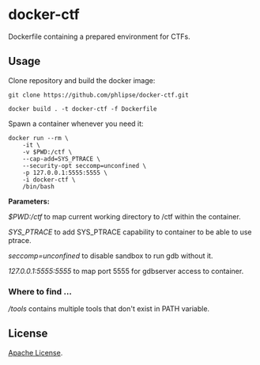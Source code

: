 # docker-ctf
Dockerfile containing a prepared environment for CTFs.

## Usage
Clone repository and build the docker image:

```
git clone https://github.com/phlipse/docker-ctf.git

docker build . -t docker-ctf -f Dockerfile
```

Spawn a container whenever you need it:

```
docker run --rm \
    -it \
    -v $PWD:/ctf \
    --cap-add=SYS_PTRACE \
    --security-opt seccomp=unconfined \
    -p 127.0.0.1:5555:5555 \
    -i docker-ctf \
    /bin/bash
```

**Parameters:**

*$PWD:/ctf* to map current working directory to /ctf within the container.

*SYS_PTRACE* to add SYS_PTRACE capability to container to be able to use ptrace.

*seccomp=unconfined* to disable sandbox to run gdb without it.

*127.0.0.1:5555:5555* to map port 5555 for gdbserver access to container.

### Where to find ...

*/tools* contains multiple tools that don't exist in PATH variable.

## License
[Apache License](https://github.com/phlipse/docker-ctf/blob/master/LICENSE).
